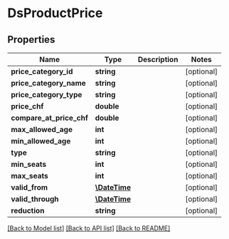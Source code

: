 # DsProductPrice

## Properties
Name | Type | Description | Notes
------------ | ------------- | ------------- | -------------
**price_category_id** | **string** |  | [optional] 
**price_category_name** | **string** |  | [optional] 
**price_category_type** | **string** |  | [optional] 
**price_chf** | **double** |  | [optional] 
**compare_at_price_chf** | **double** |  | [optional] 
**max_allowed_age** | **int** |  | [optional] 
**min_allowed_age** | **int** |  | [optional] 
**type** | **string** |  | [optional] 
**min_seats** | **int** |  | [optional] 
**max_seats** | **int** |  | [optional] 
**valid_from** | [**\DateTime**](\DateTime.md) |  | [optional] 
**valid_through** | [**\DateTime**](\DateTime.md) |  | [optional] 
**reduction** | **string** |  | [optional] 

[[Back to Model list]](../../README.md#documentation-for-models) [[Back to API list]](../../README.md#documentation-for-api-endpoints) [[Back to README]](../../README.md)

